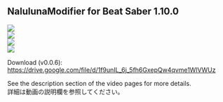 ## NalulunaModifier for Beat Saber 1.10.0

[![](https://img.youtube.com/vi/hWmCNc5rLEI/0.jpg)](https://www.youtube.com/watch?v=hWmCNc5rLEI)  
[![](https://img.youtube.com/vi/JCZbdFYst5E/0.jpg)](https://www.youtube.com/watch?v=JCZbdFYst5E)  
[![](https://img.youtube.com/vi/7DqtCf-v2lA/0.jpg)](https://www.youtube.com/watch?v=7DqtCf-v2lA)  
[![](https://img.youtube.com/vi/QtLNweiiQPU/0.jpg)](https://www.youtube.com/watch?v=QtLNweiiQPU)
  
Download (v0.0.6): https://drive.google.com/file/d/1f9unIL_6j_5fh6GxepQw4qvme1WlVWUz  

See the description section of the video pages for more details.  
詳細は動画の説明欄を参照してください。
